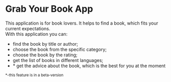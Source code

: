 <html>
<body>
  <h1>Grab Your Book App</h1>
  <div>This application is for book lovers. It helps to find a book, which fits your current expectations.
  </div>
  <div>
  With this application you can:
  <ul>
  <li>find the book by title or author;</li>
  <li>choose the book from the specific category;</li>
  <li>choose the book by the rating;</li>
  <li>get the list of books in different languages;</li>
  <li>* get the advice about the book, which is the best for you at the moment</li>
  </ul>
  <small>*-this feature is in a beta-version
  </div>
</body>
</html>